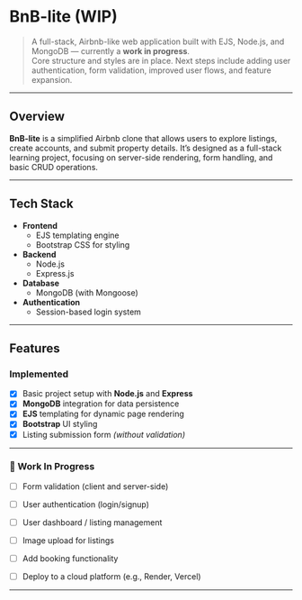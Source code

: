 # BnB-lite (WIP)

> A full-stack, Airbnb-like web application built with EJS, Node.js, and MongoDB — currently a **work in progress**.  
> Core structure and styles are in place. Next steps include adding user authentication, form validation, improved user flows, and feature expansion.

---

##  Overview

**BnB-lite** is a simplified Airbnb clone that allows users to explore listings, create accounts, and submit property details. It’s designed as a full-stack learning project, focusing on server-side rendering, form handling, and basic CRUD operations.

---

##  Tech Stack

- **Frontend**  
  - EJS templating engine  
  - Bootstrap CSS for styling  
- **Backend**  
  - Node.js  
  - Express.js  
- **Database**  
  - MongoDB (with Mongoose)  
- **Authentication**  
  - Session-based login system  

---

## Features

###  Implemented
- [x] Basic project setup with **Node.js** and **Express**
- [x] **MongoDB** integration for data persistence
- [x] **EJS** templating for dynamic page rendering
- [x] **Bootstrap** UI styling
- [x] Listing submission form *(without validation)*

---

### 🔧 Work In Progress
- [ ] Form validation (client and server-side)
- [ ] User authentication (login/signup)
- [ ] User dashboard / listing management
- [ ] Image upload for listings
- [ ] Add booking functionality  
- [ ] Deploy to a cloud platform (e.g., Render, Vercel)


---



